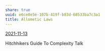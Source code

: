 ```yaml
---
share: true
uuid: e6ce0e5e-107b-419f-b83d-68533ba7c3a1
title: Allometic Laws
---
```

[2021-11-13](/2021-11-13)

Hitchhikers Guide To Complexity Talk